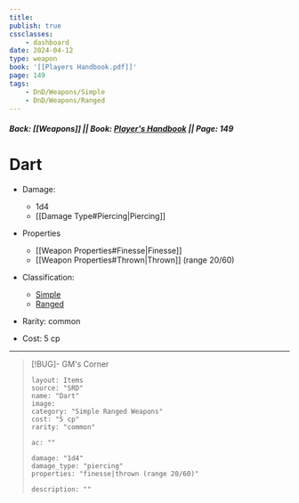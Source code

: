 ```yaml
---
title:
publish: true
cssclasses:
    - dashboard
date: 2024-04-12
type: weapon
book: '[[Players Handbook.pdf]]'
page: 149
tags:
    - DnD/Weapons/Simple
    - DnD/Weapons/Ranged
---
```


##### Back: [[Weapons]] || Book: [Player's Handbook](https://drive.google.com/drive/folders/1O5bhpYizcIT5xxAoLOuzCRht_PVS7VSG?usp=sharing) || Page: 149

# Dart


- Damage:
    - 1d4
	- [[Damage Type#Piercing|Piercing]]
- Properties
    - [[Weapon Properties#Finesse|Finesse]]
    - [[Weapon Properties#Thrown|Thrown]] (range 20/60)

- Classification:
    - [Simple](https://benl0.github.io/The-Editors-Dungeon/tags/DnD/Weapons/Simple)
    - [Ranged](https://benl0.github.io/The-Editors-Dungeon/tags/DnD/Weapons/Ranged)
- Rarity: common
- Cost: 5 cp

> 

---

> [!BUG]- GM's Corner
>
> ```statblock
> layout: Items
> source: "SRD"
> name: "Dart"
> image: 
> category: "Simple Ranged Weapons"
> cost: "5 cp"
> rarity: "common"
>
> ac: ""
>
> damage: "1d4"
> damage_type: "piercing"
> properties: "finesse|thrown (range 20/60)"
>
> description: ""
> ```

